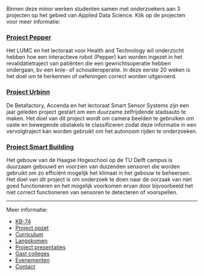 Binnen deze minor werken studenten samen met onderzoekers aan 3 projecten op het gebied van Applied Data Science. Klik op de projecten voor meer informatie:

### [Project Pepper](pepper)

Het LUMC en het lectoraat voor Health and Technology wil onderzocht hebben hoe een interactieve robot (Pepper) kan worden ingezet in het revalidatietraject van patiënten die een gewrichtsoperatie hebben ondergaan, bv een knie- of schouderoperatie. In deze eerste 20 weken is het doel om te herkennen of oefeningen correct worden uitgevoerd.

### [Project Urbinn](urbinn)

De Betafactory, Accenda en het lectoraat Smart Sensor Systems zijn een jaar geleden project gestart om een duurzame zelfrijdende stadsauto te maken. Het doel van dit project wordt om camera beelden te gebruiken om vaste en bewegende obstakels te classificeren zodat deze informatie in een vervolgtraject kan worden gebruikt om het autonoom rijden te onderzoeken.

### [Project Smart Building](smartbuilding)

Het gebouw van de Haagse Hogeschool op de TU Delft campus is duurzaam gebouwd en voorzien van duizenden sensoren die worden gebruikt om zo efficiënt mogelijk het klimaat in het gebouw te beheersen. Het doel van dit project is om onderzoek te doen naar de oorzaak van niet goed functioneren en het mogelijk voorkomen ervan door bijvoorbeeld het niet correct functioneren van sensoren te detecteren of voorspellen.

---

Meer informatie:
- [KB-74](kb74)
- [Project opzet](opzet)
- [Curriculum](curriculum)
- [Langskomen](langskomen)
- [Project presentaties](presentaties)
- [Gast colleges](gastcolleges)
- [Evenementen](evenementen)
- [Contact](contact)
